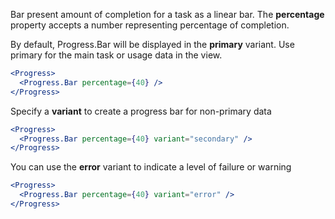 Bar present amount of completion for a task as a linear bar. The **percentage** property
accepts a number representing percentage of completion.

By default, Progress.Bar will be displayed in the **primary** variant. Use primary for the main task or usage data in the view.

```jsx
<Progress>
  <Progress.Bar percentage={40} />
</Progress>
```

Specify a **variant** to create a progress bar for non-primary data

```jsx
<Progress>
  <Progress.Bar percentage={40} variant="secondary" />
</Progress>
```

You can use the **error** variant to indicate a level of failure or warning

```jsx
<Progress>
  <Progress.Bar percentage={40} variant="error" />
</Progress>
```
